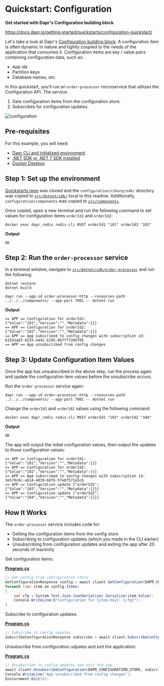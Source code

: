 # Quickstart: Configuration

**Get started with Dapr's Configuration building block**

https://docs.dapr.io/getting-started/quickstarts/configuration-quickstart/

Let's take a look at Dapr's [Configuration building block](https://docs.dapr.io/developing-applications/building-blocks/configuration/configuration-api-overview/). A configuration item is often dynamic in nature and tightly coupled to the needs of the application that consumes it. Configuration items are key / value pairs containing configuration data, such as:

* App ids
* Partition keys
* Database names, etc.

In this quickstart, you'll run an `order-processor` microservice that utilizes the Configuration API. The service:

1. Gets configuration items from the configuration store.
2. Subscribes for configuration updates.

![configuration](https://docs.dapr.io/images/configuration-quickstart/configuration-quickstart-flow.png)

## Pre-requisites

For this example, you will need:

* [Dapr CLI and initialized environment](https://docs.dapr.io/getting-started)
* [.NET SDK or .NET 7 SDK installed](https://dotnet.microsoft.com/download)
* [Docker Desktop](https://www.docker.com/products/docker-desktop)

## Step 1: Set up the environment

[Quickstarts repo](https://github.com/dapr/quickstarts/) was cloned and the `configuration/csharp/sdk/` directory was copied to [`src/dotnet/sdk/`](./src/dotnet/sdk/) local to this readme. Additionally, `configuration/components` was copied to [`src/components`](./src/components/).

Once copied, open a new terminal and run the following command to set values for configuration items `orderId1` and `orderId2`:

```
docker exec dapr_redis redis-cli MSET orderId1 "101" orderId2 "102"
```

**Output**

```
OK
```

## Step 2: Run the `order-processor` service

In a terminal window, navigate to [`src/dotnet/sdk/order-processor`](./src/dotnet/sdk/order-processor/) and run the following:

```
dotnet restore
dotnet build

dapr run --app-id order-processor-http --resources-path ../../../components/ --app-port 7001 -- dotnet run
```

**Output**

```
== APP == Configuration for orderId1: {"Value":"101","Version":"","Metadata":{}}
== APP == Configuration for orderId2: {"Value":"102","Version":"","Metadata":{}}
== APP == App subscribed to config changes with subscription id: 615d1a6f-6535-4442-b195-0b7ff7205f05
== APP == App unsubscribed from config changes
```

## Step 3: Update Configuration Item Values

Once the app has unsubscribed in the above step, run the process again and update the configuration item values before the unsubscribe occurs.

Run the `order-processor` service again:

```
dapr run --app-id order-processor-http --resources-path ../../../components/ --app-port 7001 -- dotnet run
```

Change the `orderId1` and `orderId2` values using the following command:

```
docker exec dapr_redis redis-cli MSET orderId1 "103" orderId2 "104"
```

**Output**

```
OK
```

The app will output the initial configuration values, then output the updates to those configuration values:

```
== APP == Configuration for orderId1: {"Value":"101","Version":"","Metadata":{}}
== APP == Configuration for orderId2: {"Value":"102","Version":"","Metadata":{}}
== APP == App subscribed to config changes with subscription id: 3e579c6c-a614-4839-bbf6-57ebf571a5cb
== APP == Configuration update {"orderId1":{"Value":"103","Version":"","Metadata":{}}}   
== APP == Configuration update {"orderId2":{"Value":"104","Version":"","Metadata":{}}}
```

## How It Works

The `order-processor` service includes code for:

* Getting the configuration items from the config store
* Subscribing to configuration updates (which you made in the CLI earlier)
* Unsubscribing from configuration updates and exiting the app after 20 seconds of inactivity

Get configuration items:

[**Program.cs**](./src/dotnet/sdk/order-processor/Program.cs#L13)

```cs
// Get config from configuration store
GetConfigurationResponse config = await client.GetConfiguration(DAPR_CONFIGURATION_STORE, CONFIGURATION_ITEMS);
foreach (var item in config.Items)
{
    var cfg = System.Text.Json.JsonSerializer.Serialize(item.Value);
    Console.WriteLine($"Configuration for {item.Key}: {cfg}");
}
```

Subscribe to configuration updates:

[**Program.cs**](./src/dotnet/sdk/order-processor/Program.cs#L27)

```cs
// Subscribe to config updates
SubscribeConfigurationResopnse subscribe = await client.SubscribeConfiguration(DAPR_CONFIGURATION_STORE, CONFIGURATION_ITEMS);
```

Unsubscribe from configuration udpates and exit the application:

[**Program.cs**](./src/dotnet/sdk/order-processor/Program.cs#L49)

```cs
// Unsubscribe to config updates and exit the app
await client.UnsubscribeConfiguration(DAPR_CONFIGURATION_STORE, subscriptionId);
Console.WriteLine("App unsubscribed from config changes");
Enviornment.Exit(0);
```